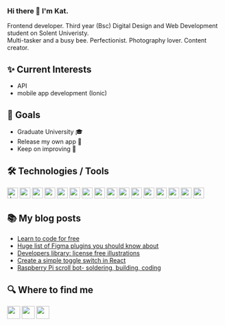 ### Hi there 👋    I'm Kat.

Frontend developer. Third year (Bsc) Digital Design and Web Development student on Solent Univeristy.<br>
Multi-tasker and a busy bee. Perfectionist. Photography lover. Content creator.
 
  ## ✨ Current Interests 
 - API
 - mobile app development (Ionic)
 
  ## 🎯 Goals
 - Graduate University  🎓
 - Release my own app 📱
 - Keep on improving  🚀
 
 ## 🛠  Technologies / Tools
<img src="https://img.shields.io/badge/-JavaScript-F7DF1E?logo=javaScript&logoColor=white&style=flat" alt="JavaScript logo" title="JavaScript" height="25"/> <img src="https://img.shields.io/badge/-HTML5-E34F26?logo=HTML5&logoColor=white&style=flat" height="25"/> <img src="https://img.shields.io/badge/-CSS3-1572B6?logo=css3&logoColor=white&style=flat" height="25"/> <img src="https://img.shields.io/badge/-TypeScript-3178C6?logo=typescript&logoColor=white&style=flat" height="25"/> <img src="https://img.shields.io/badge/-Vue2-4FC08D?logo=vue.js&logoColor=white&style=flat" height="25"/> <img src="https://img.shields.io/badge/-Vue3-4FC08D?logo=vue.js&logoColor=white&style=flat" height="25"/> <img src="https://img.shields.io/badge/-React-61DAFB?logo=react&logoColor=white&style=flat" height="25"/> <img src="https://img.shields.io/badge/-Ionic-3880FF?logo=ionic&logoColor=white&style=flat" height="25"/> <img src="https://img.shields.io/badge/-Laravel-FF2D20?logo=laravel&logoColor=white&style=flat" height="25"/> <img src="https://img.shields.io/badge/-Wordpress-21759B?logo=wordpress&logoColor=white&style=flat" height="25"/> <img src="https://img.shields.io/badge/-Tailwind%20CSS-06B6D4?logo=tailwind-css&logoColor=white&style=flat" height="25"/> <img src="https://img.shields.io/badge/-Sass-CC6699?logo=sass&logoColor=white&style=flat" height="25"/> <img src="https://img.shields.io/badge/-Git-F05032?logo=git&logoColor=white&style=flat" height="25"/> <img src="https://img.shields.io/badge/-Figma-F24E1E?logo=figma&logoColor=white&style=flat" height="25"/> <img src="https://img.shields.io/badge/-xCode-147EFB?logo=xcode&logoColor=white&style=flat" height="25"/> <img src="https://img.shields.io/badge/-mySQL-4479A1?logo=mysql&logoColor=white&style=flat" height="25"/>
## 📚 My blog posts
 - [Learn to code for free](https://katcodes.blog/2020/04/03/learn-to-code-for-free/)
- [Huge list of Figma plugins you should know about](https://katcodes.blog/2020/11/25/huge-list-of-figma-plugins-you-should-know-about/)
- [Developers library: license free illustrations](https://katcodes.blog/2020/05/19/developers-library-license-free-illustrations/)
- [Create a simple toggle switch in React](https://katcodes.blog/2020/12/04/create-a-simple-toggle-switch-in-react/)
- [Raspberry Pi scroll bot- soldering, building, coding
](https://katcodes.blog/2020/06/02/raspberry-pi-scroll-bot-soldering-building-coding/)

## 🔍  Where to find me

<a target="_blank" href="https://twitter.com/kat_wlodarczyk" ><img src="https://img.shields.io/badge/-kat_wlodarczyk-1DA1F2?logo=twitter&logoColor=white&style=flat" height="30"/></a> <a target="_blank" href="https://www.linkedin.com/in/katwlodarczyk/"> <img src="https://img.shields.io/badge/-katwlodarczyk-0A66C2?logo=linkedin&logoColor=white&style=flat" height="30"/></a> <a target="_blank" href="https://katcodes.blog/"><img src="https://img.shields.io/badge/-katcodes.blog-333333?logoColor=white&style=flat" height="30"/></a>

 

